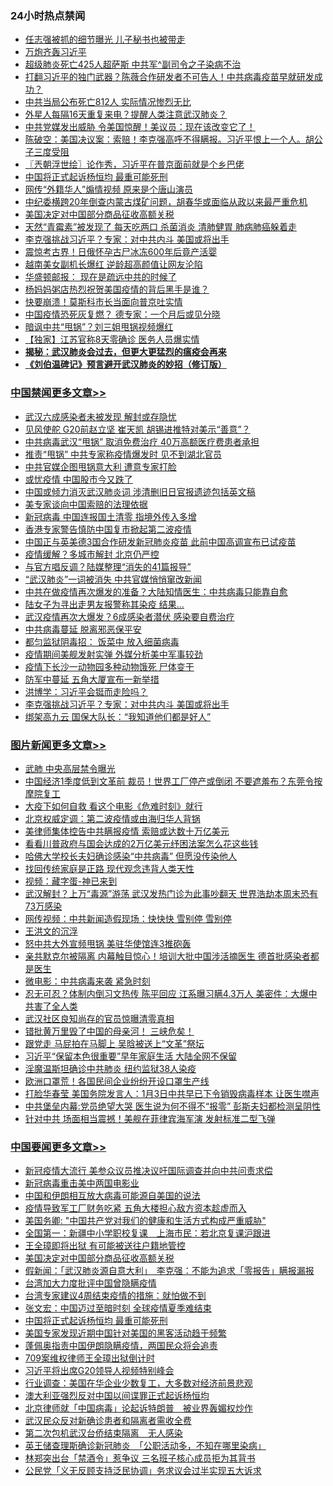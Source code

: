 <div class="catlist">
<h3>24小时热点禁闻</h3>
<ul>
<li><a href="https://github.com/fqnews/bnews/blob/master/cbnews/20200325/1300208.md">任志强被抓的细节曝光 儿子秘书也被带走</a></li>
<li><a href="https://github.com/fqnews/bnews/blob/master/ssgc/20200325/1300254.md">万炮齐轰习近平</a></li>
<li><a href="https://github.com/fqnews/bnews/blob/master/cbnews/20200325/1300154.md">超级肺炎死亡425人超萨斯 中共军^副司令之子染病不治</a></li>
<li><a href="https://github.com/fqnews/bnews/blob/master/cbnews/20200325/1300340.md">打翻习近平的独门武器？陈薇合作研发者不可告人！中共病毒疫苗早就研发成功？</a></li>
<li><a href="https://github.com/fqnews/bnews/blob/master/cbnews/20200325/1300155.md">中共当局公布死亡812人 实际情况惨烈无比</a></li>
<li><a href="https://github.com/fqnews/bnews/blob/master/comments/20200325/1300160.md">外星人每隔16天重复来电？提醒人类注意武汉肺炎？</a></li>
<li><a href="https://github.com/fqnews/bnews/blob/master/cbnews/20200326/1300643.md">中共党媒发出威胁 令美国惊醒！美议员：现在该改变它了！</a></li>
<li><a href="https://github.com/fqnews/bnews/blob/master/cbnews/20200326/1300513.md">陈破空：美国决议案：索赔！李克强高呼不得瞒报。习近平恨上一个人。胡公子三度受阻 </a></li>
<li><a href="https://github.com/fqnews/bnews/blob/master/ssgc/20200326/1300497.md">〖兲朝浮世绘〗论作秀，习近平在普京面前就是个乡巴佬</a></li>
<li><a href="https://github.com/fqnews/bnews/blob/master/headline/20200326/1300396.md">中国将正式起诉杨恒均 最重可能死刑</a></li>
<li><a href="https://github.com/fqnews/bnews/blob/master/cbnews/20200326/1300678.md">网传“外籍华人”煽情视频 原来是个唐山演员</a></li>
<li><a href="https://github.com/fqnews/bnews/blob/master/baitai/20200326/1300412.md">中纪委横跨20年倒查内蒙古煤矿问题，胡春华或面临从政以来最严重危机</a></li>
<li><a href="https://github.com/fqnews/bnews/blob/master/headline/20200326/1300429.md">美国决定对中国部分商品征收高额关税</a></li>
<li><a href="https://github.com/fqnews/bnews/blob/master/health/20200326/1300517.md">天然“青霉素”被发现了 每天吃两口 杀菌消炎 清肺健胃 肺病肺癌躲着走</a></li>
<li><a href="https://github.com/fqnews/bnews/blob/master/cbnews/20200326/1300766.md">李克强挑战习近平？专家：对中共内斗 美国或将出手</a></li>
<li><a href="https://github.com/fqnews/bnews/blob/master/funmedia/20200326/1300485.md">震惊考古界！日俄怀孕古尸冰冻600年后竟产活婴</a></li>
<li><a href="https://github.com/fqnews/bnews/blob/master/yule/20200326/1300604.md">越南美女副机长爆红 逆龄超高颜值让网友沦陷</a></li>
<li><a href="https://github.com/fqnews/bnews/blob/master/cbnews/20200326/1300483.md">华盛顿邮报： 现在是疏远中共的时候了</a></li>
<li><a href="https://github.com/fqnews/bnews/blob/master/cbnews/20200325/1300217.md">杨妈妈粥店热烈祝贺美国疫情的背后黑手是谁？</a></li>
<li><a href="https://github.com/fqnews/bnews/blob/master/worldnews/20200325/1300222.md">快要崩溃！莫斯科市长当面向普京吐实情</a></li>
<li><a href="https://github.com/fqnews/bnews/blob/master/cbnews/20200325/1300383.md">中国疫情恐死灰复燃？ 德专家：一个月后或见分晓</a></li>
<li><a href="https://github.com/fqnews/bnews/blob/master/cbnews/20200326/1300693.md">暗讽中共“甩锅”？刘三姐甩锅视频爆红</a></li>
<li><a href="https://github.com/fqnews/bnews/blob/master/cbnews/20200326/1300691.md">【独家】江苏官称8天零确诊 医务人员爆实情</a></li>
<li><b><a href="https://github.com/fqnews/bnews/blob/master/comments/20200211/1275071.md" target="_blank">揭秘：武汉肺炎会过去，但更大更猛烈的瘟疫会再来</a></b></li>
<li><b><a href="https://github.com/fqnews/bnews/blob/master/comments/20200207/1272816.md" target="_blank">《刘伯温碑记》预言避开武汉肺炎的妙招（修订版）</a></b></li>
</ul>
</div>

<div class="catlist">
<h3><a href="https://github.com/fqnews/bnews/blob/master/cbnews/" target="_blank">中国禁闻</a><span><a href="https://github.com/fqnews/bnews/blob/master/cbnews/" target="_blank" rel="nofollow">更多文章>></a></span></h3>
<ul>
<li><a href="https://github.com/fqnews/bnews/blob/master/cbnews/20200326/1300838.md" target="_blank">武汉六成感染者未被发现 解封或存隐忧</a></li>
<li><a href="https://github.com/fqnews/bnews/blob/master/cbnews/20200326/1300849.md" target="_blank">见风使舵 G20前赵立坚 崔天凯 胡锡进推特对美示“善意”？</a></li>
<li><a href="https://github.com/fqnews/bnews/blob/master/cbnews/20200326/1300848.md" target="_blank">中共病毒武汉“甩锅” 取消免费治疗 40万高额医疗费患者承担</a></li>
<li><a href="https://github.com/fqnews/bnews/blob/master/cbnews/20200326/1300847.md" target="_blank">推责“甩锅” 中共专家称疫情爆发时 见不到湖北官员</a></li>
<li><a href="https://github.com/fqnews/bnews/blob/master/cbnews/20200326/1300846.md" target="_blank">中共官媒企图甩锅意大利 遭意专家打脸</a></li>
<li><a href="https://github.com/fqnews/bnews/blob/master/cbnews/20200326/1300844.md" target="_blank">或忧疫情 中国股市今又跌了</a></li>
<li><a href="https://github.com/fqnews/bnews/blob/master/cbnews/20200326/1300843.md" target="_blank">中国或倾力消灭武汉肺炎词 涉清删旧日官报遗迹包括英文稿</a></li>
<li><a href="https://github.com/fqnews/bnews/blob/master/cbnews/20200326/1300842.md" target="_blank">美专家谈向中国索赔的法理依据</a></li>
<li><a href="https://github.com/fqnews/bnews/blob/master/cbnews/20200326/1300835.md" target="_blank">新冠病毒 中国连报国土清零 指境外传入多增</a></li>
<li><a href="https://github.com/fqnews/bnews/blob/master/cbnews/20200326/1300834.md" target="_blank">香港专家警告慎防中国复市掀起第二波疫情</a></li>
<li><a href="https://github.com/fqnews/bnews/blob/master/cbnews/20200326/1300833.md" target="_blank">中国正与英美德3国合作研发新冠肺炎疫苗 此前中国高调宣布已试疫苗</a></li>
<li><a href="https://github.com/fqnews/bnews/blob/master/cbnews/20200326/1300825.md" target="_blank">疫情缓解？多城市解封 北京仍严控</a></li>
<li><a href="https://github.com/fqnews/bnews/blob/master/cbnews/20200326/1300817.md" target="_blank">与官方唱反调？陆媒整理“消失的41篇报导”</a></li>
<li><a href="https://github.com/fqnews/bnews/blob/master/cbnews/20200326/1300813.md" target="_blank">“武汉肺炎”一词被消失 中共官媒悄悄窜改新闻</a></li>
<li><a href="https://github.com/fqnews/bnews/blob/master/cbnews/20200326/1300808.md" target="_blank">中共在做疫情再次爆发的准备？大陆知情医生：中共病毒只能靠自愈</a></li>
<li><a href="https://github.com/fqnews/bnews/blob/master/cbnews/20200326/1300807.md" target="_blank">陆女子为寻出走男友报警称其染疫 结果…</a></li>
<li><a href="https://github.com/fqnews/bnews/blob/master/cbnews/20200326/1300805.md" target="_blank">武汉疫情再次大爆发？6成感染者潜伏 感染要自费治疗</a></li>
<li><a href="https://github.com/fqnews/bnews/blob/master/cbnews/20200326/1300793.md" target="_blank">中共病毒蔓延 脱离邪恶保平安</a></li>
<li><a href="https://github.com/fqnews/bnews/blob/master/cbnews/20200326/1300791.md" target="_blank">都匀监狱阴毒招： 饭菜中 放入细菌病毒</a></li>
<li><a href="https://github.com/fqnews/bnews/blob/master/cbnews/20200326/1300785.md" target="_blank">疫情期间美舰发射实弹 外媒分析美中军事较劲</a></li>
<li><a href="https://github.com/fqnews/bnews/blob/master/cbnews/20200326/1300782.md" target="_blank">疫情下长沙一动物园多种动物饿死 尸体变干</a></li>
<li><a href="https://github.com/fqnews/bnews/blob/master/cbnews/20200326/1300774.md" target="_blank">防军中蔓延 五角大厦宣布一新举措</a></li>
<li><a href="https://github.com/fqnews/bnews/blob/master/cbnews/20200326/1300773.md" target="_blank">洪博学：习近平会铤而走险吗？</a></li>
<li><a href="https://github.com/fqnews/bnews/blob/master/cbnews/20200326/1300766.md" target="_blank">李克强挑战习近平？专家：对中共内斗 美国或将出手</a></li>
<li><a href="https://github.com/fqnews/bnews/blob/master/cbnews/20200326/1300765.md" target="_blank">绑架高九云 国保大队长：“我知道他们都是好人”</a></li>

</ul>
</div>
<div class="catlist">
<h3><a href="https://github.com/fqnews/bnews/blob/master/topimagenews/" target="_blank">图片新闻</a><span><a href="https://github.com/fqnews/bnews/blob/master/topimagenews/" target="_blank" rel="nofollow">更多文章>></a></span></h3>
<ul>
<li><a href="https://github.com/fqnews/bnews/blob/master/topimagenews/20200326/1300845.md" target="_blank">武肺 中央高层禁令曝光</a></li>
<li><a href="https://github.com/fqnews/bnews/blob/master/topimagenews/20200326/1300837.md" target="_blank">中国经济1季度低到文革前 裁员！世界工厂停产或倒闭 不要遮羞布？东莞令按摩院复工</a></li>
<li><a href="https://github.com/fqnews/bnews/blob/master/comments/20200326/1300394.md" target="_blank">大疫下如何自救 看这个电影《危难时刻》就行</a></li>
<li><a href="https://github.com/fqnews/bnews/blob/master/comments/20200326/1300617.md" target="_blank">北京权威定调：第二波疫情或由海归华人背锅</a></li>
<li><a href="https://github.com/fqnews/bnews/blob/master/comments/20200326/1300569.md" target="_blank">美律师集体控告中共瞒报疫情 索赔或达数十万亿美元</a></li>
<li><a href="https://github.com/fqnews/bnews/blob/master/comments/20200326/1300568.md" target="_blank">看看川普政府与国会达成的2万亿美元纾困法案怎么花这些钱</a></li>
<li><a href="https://github.com/fqnews/bnews/blob/master/comments/20200325/1300161.md" target="_blank">哈佛大学校长夫妇确诊感染“中共病毒” 但愿没传染他人</a></li>
<li><a href="https://github.com/fqnews/bnews/blob/master/comments/20200325/1300159.md" target="_blank">找回传统家庭是正路  现代观念违背人类天性</a></li>
<li><a href="https://github.com/fqnews/bnews/blob/master/comments/20200325/1299854.md" target="_blank">视频：藏字蛋-神已来到</a></li>
<li><a href="https://github.com/fqnews/bnews/blob/master/topimagenews/20200324/1299418.md" target="_blank">武汉解封？上万“毒源”游荡 武汉发热门诊为此事吵翻天 世界浩劫本周末恐有73万感染</a></li>
<li><a href="https://github.com/fqnews/bnews/blob/master/topimagenews/20200324/1299417.md" target="_blank">网传视频：中共新闻造假现场：快快快 雪别停 雪别停</a></li>
<li><a href="https://github.com/fqnews/bnews/blob/master/topimagenews/20200324/1299393.md" target="_blank">王洪文的沉浮</a></li>
<li><a href="https://github.com/fqnews/bnews/blob/master/topimagenews/20200324/1299011.md" target="_blank">怒中共大外宣频甩锅 美驻华使馆连3推砲轰</a></li>
<li><a href="https://github.com/fqnews/bnews/blob/master/topimagenews/20200323/1298960.md" target="_blank">亲共默克尔被隔离 内幕触目惊心！培训大批中国涉活摘医生 德首批感染者都是医生</a></li>
<li><a href="https://github.com/fqnews/bnews/blob/master/comments/20200323/1298854.md" target="_blank">微电影：中共病毒来袭 紧急时刻</a></li>
<li><a href="https://github.com/fqnews/bnews/blob/master/topimagenews/20200323/1298806.md" target="_blank">忍无可忍？体制内倒习文热传 陈平回应 江系曝习瞒4.3万人 美密件：大爆中共害了全人类</a></li>
<li><a href="https://github.com/fqnews/bnews/blob/master/topimagenews/20200323/1298798.md" target="_blank">武汉社区良知尚存的官员惊曝清零真相</a></li>
<li><a href="https://github.com/fqnews/bnews/blob/master/topimagenews/20200323/1298774.md" target="_blank">错批黄万里毁了中国的母亲河！ 三峡危矣！</a></li>
<li><a href="https://github.com/fqnews/bnews/blob/master/topimagenews/20200323/1298757.md" target="_blank">跟党走 马屁拍在马脚上 吴晗被送上“文革”祭坛</a></li>
<li><a href="https://github.com/fqnews/bnews/blob/master/topimagenews/20200323/1298686.md" target="_blank">习近平“保留本色很重要”早年家庭生活 大陆全网不保留</a></li>
<li><a href="https://github.com/fqnews/bnews/blob/master/topimagenews/20200323/1298657.md" target="_blank">淫魔温斯坦确诊中共肺炎 纽约监狱38人染疫</a></li>
<li><a href="https://github.com/fqnews/bnews/blob/master/topimagenews/20200322/1298400.md" target="_blank">欧洲口罩荒！各国民间企业纷纷开设口罩生产线</a></li>
<li><a href="https://github.com/fqnews/bnews/blob/master/topimagenews/20200322/1298376.md" target="_blank">打脸华春莹 美国务院发言人：1月3日中共早已下令销毁病毒样本 让医生噤声</a></li>
<li><a href="https://github.com/fqnews/bnews/blob/master/topimagenews/20200322/1298247.md" target="_blank">中共堡垒内幕:党员绝望大哭 医生说为何不得不“报零” 彭斯夫妇都检测呈阴性</a></li>
<li><a href="https://github.com/fqnews/bnews/blob/master/topimagenews/20200322/1298236.md" target="_blank">针对中共 场面相当震撼！美舰在菲律宾海军演 发射标准二型飞弹</a></li>

</ul>
</div>
<div class="catlist">
<h3><a href="https://github.com/fqnews/bnews/blob/master/headline/" target="_blank">中国要闻</a><span><a href="https://github.com/fqnews/bnews/blob/master/headline/" target="_blank" rel="nofollow">更多文章>></a></span></h3>
<ul>
<li><a href="https://github.com/fqnews/bnews/blob/master/headline/20200326/1300680.md" target="_blank">新冠疫情大流行 美参众议员推决议吁国际调查并向中共问责求偿</a></li>
<li><a href="https://github.com/fqnews/bnews/blob/master/headline/20200326/1300629.md" target="_blank">新冠病毒重击美中两国电影业</a></li>
<li><a href="https://github.com/fqnews/bnews/blob/master/headline/20200326/1300466.md" target="_blank">中国和伊朗相互放大病毒可能源自美国的说法</a></li>
<li><a href="https://github.com/fqnews/bnews/blob/master/headline/20200326/1300465.md" target="_blank">疫情导致军工厂财务吃紧 五角大楼担心敌方资本趁虚而入</a></li>
<li><a href="https://github.com/fqnews/bnews/blob/master/headline/20200326/1300463.md" target="_blank">美国务卿: &quot;中国共产党对我们的健康和生活方式构成严重威胁&quot;</a></li>
<li><a href="https://github.com/fqnews/bnews/blob/master/headline/20200326/1300432.md" target="_blank">全国第一：新疆中小学职校复课　上海市民：若北京复课沪跟进</a></li>
<li><a href="https://github.com/fqnews/bnews/blob/master/headline/20200326/1300430.md" target="_blank">王全璋即将出狱 有可能被送往户籍地管控</a></li>
<li><a href="https://github.com/fqnews/bnews/blob/master/headline/20200326/1300429.md" target="_blank">美国决定对中国部分商品征收高额关税</a></li>
<li><a href="https://github.com/fqnews/bnews/blob/master/headline/20200326/1300421.md" target="_blank">假新闻：「武汉肺炎源自意大利」　李克强：不能为追求「零报告」瞒报漏报</a></li>
<li><a href="https://github.com/fqnews/bnews/blob/master/headline/20200326/1300399.md" target="_blank">台湾加大力度批评中国曾隐瞒疫情</a></li>
<li><a href="https://github.com/fqnews/bnews/blob/master/headline/20200326/1300398.md" target="_blank">台湾专家建议4周结束疫情的措施：就怕做不到</a></li>
<li><a href="https://github.com/fqnews/bnews/blob/master/headline/20200326/1300397.md" target="_blank">张文宏：中国迈过至暗时刻 全球疫情夏季难结束</a></li>
<li><a href="https://github.com/fqnews/bnews/blob/master/headline/20200326/1300396.md" target="_blank">中国将正式起诉杨恒均 最重可能死刑</a></li>
<li><a href="https://github.com/fqnews/bnews/blob/master/headline/20200325/1300371.md" target="_blank">美国专家发现近期中国针对美国的黑客活动趋于频繁</a></li>
<li><a href="https://github.com/fqnews/bnews/blob/master/headline/20200325/1300370.md" target="_blank">蓬佩奥指责中国伊朗隐瞒疫情，两国民众将会追责</a></li>
<li><a href="https://github.com/fqnews/bnews/blob/master/headline/20200325/1300369.md" target="_blank">709案维权律师王全璋出狱倒计时</a></li>
<li><a href="https://github.com/fqnews/bnews/blob/master/headline/20200325/1300368.md" target="_blank">习近平将出席G20领导人视频特别峰会</a></li>
<li><a href="https://github.com/fqnews/bnews/blob/master/headline/20200325/1300367.md" target="_blank">行业调查：美国在华企业少数复工，大多数对经济前景悲观</a></li>
<li><a href="https://github.com/fqnews/bnews/blob/master/headline/20200325/1300366.md" target="_blank">澳大利亚强烈反对中国以间谍罪正式起诉杨恒均</a></li>
<li><a href="https://github.com/fqnews/bnews/blob/master/headline/20200325/1300363.md" target="_blank">北京律师就「中国病毒」论起诉特朗普　被业界轰媚权炒作</a></li>
<li><a href="https://github.com/fqnews/bnews/blob/master/headline/20200325/1300362.md" target="_blank">武汉民众反对新确诊患者和隔离者需收全费</a></li>
<li><a href="https://github.com/fqnews/bnews/blob/master/headline/20200325/1300361.md" target="_blank">第二次包机武汉台侨结束隔离　无人感染</a></li>
<li><a href="https://github.com/fqnews/bnews/blob/master/headline/20200325/1300360.md" target="_blank">英王储查理斯确诊新冠肺炎　「公职活动多，不知在哪里染病」</a></li>
<li><a href="https://github.com/fqnews/bnews/blob/master/headline/20200325/1300359.md" target="_blank">林郑突出台「禁酒令」惹争议     三名班子核心成员拒为其背书</a></li>
<li><a href="https://github.com/fqnews/bnews/blob/master/headline/20200325/1300358.md" target="_blank">公民党「义无反顾支持泛民协调」务求议会过半实现五大诉求</a></li>

</ul>
</div>